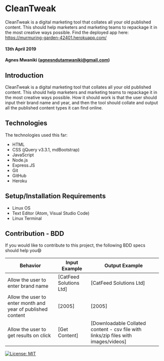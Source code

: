 # CleanTweak
CleanTweak is a digital marketing tool that collates all your old published content. This should help marketers and marketing teams to repackage it in the most creative ways possible. Find the deployed app here: 
<https://murmuring-garden-42401.herokuapp.com/>

#### 13th April 2019
#### Agnes Mwaniki (agnesndutamwaniki@gmail.com)

## Introduction
CleanTweak is a digital marketing tool that collates all your old published content. This should help marketers and marketing teams to repackage it in the most creative ways possible. How it should work is that the user should input their brand name and year, and then the tool should collate and output all the published content types it can find online.

## Technologies
The technologies used this far:
* HTML
* CSS (jQuery v3.3.1, mdBootstrap)
* JavaScript
* Node.js
* Express.JS
* Git
* GitHub
* Heroku

## Setup/Installation Requirements
* Linux OS
* Text Editor (Atom, Visual Studio Code)
* Linux Terminal

## Contribution - BDD
If you would like to contribute to this project, the following BDD specs should help you:smile:

Behavior                                                    |  Input Example              | Output Example
------------------------------------------------------------|-----------------------------|------------------------------------------------------------------------------
Allow the user to enter brand name                          | [CatFeed Solutions Ltd]     | [CatFeed Solutions Ltd]
Allow the user to enter month and year of published content | [2005]                      | [2005]
Allow the user to get results on click                      | [Get Content]               | [Downloadable Collated content - csv file with links/zip files with images/videos]

[![License: MIT](https://img.shields.io/badge/License-MIT-yellow.svg)](https://opensource.org/licenses/MIT) 
